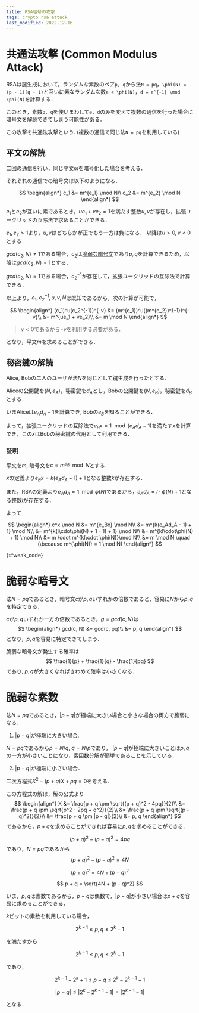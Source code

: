 ```yaml
---
title: RSA暗号の攻撃
tags: crypto rsa attack
last_modified: 2022-12-16
---
```


# 共通法攻撃 (Common Modulus Attack)

RSAは鍵生成において，ランダムな素数のペア`p, q`から法`N = pq`，`\phi(N) = (p - 1)(q - 1)`と互いに素なランダムな数`e < \phi(N)`，`d = e^{-1} \mod \phi(N)`を計算する．

このとき，素数`p, q`を使いまわして`e, d`のみを変えて複数の通信を行った場合に暗号文を解読できてしまう可能性がある．

この攻撃を共通法攻撃という. (複数の通信で同じ法`N = pq`を利用している)

## 平文の解読

二回の通信を行い，同じ平文$m$を暗号化した場合を考える．

それぞれの通信での暗号文は以下のようになる．

$$
\begin{align*}
c_1 &= m^{e_1} \mod N\\
c_2 &= m^{e_2} \mod N
\end{align*}
$$

$e_1$と$e_2$が互いに素であるとき，$ue_1 + ve_2 = 1$を満たす整数$u, v$が存在し，拡張ユークリッドの互除法で求めることができる．

$e_1, e_2 > 1$より，$u, v$はどちらかが正でもう一方は負になる．
以降は$u > 0, v < 0$とする．


$gcd(c_2, N) \neq 1$である場合，$c_2$は[脆弱な暗号文](#weak_code)であり$p, q$を計算できるため，以降は$gcd(c_2, N) = 1$とする．

$gcd(c_2, N) = 1$である場合，$c_2^{-1}$が存在して，拡張ユークリッドの互除法で計算できる．

以上より，$c_1, c_2^{-1}, u, v, N$は既知であるから，次の計算が可能で，

$$
\begin{align*}
    (c_1)^u(c_2^{-1})^{-v} &= (m^{e_1})^u((m^{e_2})^{-1})^{-v}\\
    &= m^{ue_1 + ve_2}\\
    &= m \mod N
\end{align*}
$$
> $v < 0$であるから$-v$を利用する必要がある．

となり，平文$m$を求めることができる．

## 秘密鍵の解読

Alice, Bobの二人のユーザが法$N$を同じとして鍵生成を行ったとする．

Aliceの公開鍵を$(N, e_A)$，秘密鍵を$d_A$とし，Bobの公開鍵を$(N, e_B)$，秘密鍵を$d_B$とする．

いまAliceは$e_Ad_A - 1$を計算でき, Bobの$e_B$を知ることができる．

よって，拡張ユークリッドの互除法で$e_Bx = 1 \mod (e_Ad_A - 1)$を満たす$x$を計算でき，この$x$はBobの秘密鍵の代用として利用できる．

### 証明
平文を$m$, 暗号文を$c = m^{e_B} \mod N$とする．

$x$の定義より$e_Bx = k (e_Ad_A - 1) + 1$となる整数$k$が存在する．

また，RSAの定義より$e_Ad_A = 1 \mod \phi(N)$であるから，$e_Ad_A = l\cdot\phi(N) + 1$となる整数$l$が存在する．

よって

$$
\begin{align*}
    c^x \mod N &= m^{e_Bx} \mod N\\
    &= m^{k(e_Ad_A - 1) + 1} \mod N\\
    &= m^{k(l\cdot\phi(N) + 1 - 1) + 1} \mod N\\
    &= m^{kl\cdot\phi(N) + 1} \mod N\\
    &= m \cdot m^{kl\cdot \phi(N)}\mod N\\
    &= m \mod N \quad (\because m^{\phi(N)} = 1 \mod N)
\end{align*}
$$


{:#weak_code}
# 脆弱な暗号文

法$N = pq$であるとき，暗号文$c$が$p, q$いずれかの倍数であると，容易に$N$から$p, q$を特定できる．

$c$が$p, q$いずれか一方の倍数であるとき，$g = gcd(c, N)$は
$$
\begin{align*}
    gcd(c, N) &= gcd(c, pq)\\
    &= p, q
\end{align*}
$$
となり，$p, q$を容易に特定できてしまう．

脆弱な暗号文が発生する確率は
$$
\frac{1}{p} + \frac{1}{q} - \frac{1}{pq}
$$
であり, $p, q$が大きくなればきわめて確率は小さくなる．

# 脆弱な素数

法$N = pq$であるとき，$|p - q|$が極端に大きい場合と小さな場合の両方で脆弱になる．

1. $|p - q|$が極端に大きい場合.

$N = pq$であるから$p = N / q$, $q = N / p$であり，
$|p - q|$が極端に大きいことは$p, q$の一方が小さいことになり，素因数分解が簡単であることを示している．

2. $|p - q|$が極端に小さい場合．

二次方程式$X^2 - (p + q)X +pq = 0$を考える．

この方程式の解は，解の公式より
$$
\begin{align*}
    X &= \frac{p + q \pm \sqrt{(p + q)^2 - 4pq}}{2}\\
    &= \frac{p + q \pm \sqrt{p^2 - 2pq + q^2}}{2}\\
    &= \frac{p + q \pm \sqrt{(p - q)^2}}{2}\\
    &= \frac{p + q \pm |p - q|}{2}\\
    &= p, q
\end{align*}
$$
であるから，$p + q$を求めることができれば容易に$p, q$を求めることができる．

$$
(p + q)^2 - (p - q)^2 = 4pq
$$
であり，$N= pq$であるから
$$
(p + q)^2 - (p - q)^2 = 4N
$$

$$
(p + q)^2  = 4N + (p - q)^2
$$

$$
p + q  = \sqrt{4N + (p - q)^2}
$$

いま，$p, q$は素数であるから，$p - q$は偶数で，$|p - q|$が小さい場合は$p + q$を容易に求めることができる．

$k$ビットの素数を利用している場合，

$$2^{k - 1} \leq p, q \leq 2^k - 1$$

を満たすから

$$2^{k - 1} \leq p, q \leq 2^k - 1$$

であり，

$$
2^{k - 1} - 2^k + 1 \leq p - q \leq 2^k - 2^{k - 1} - 1
$$

$$
|p - q|\leq |2^k - 2^{k - 1} - 1| = |2^{k - 1} - 1|
$$

となる．